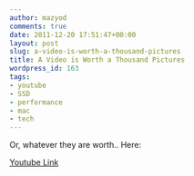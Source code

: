 ```yaml
---
author: mazyod
comments: true
date: 2011-12-20 17:51:47+00:00
layout: post
slug: a-video-is-worth-a-thousand-pictures
title: A Video is Worth a Thousand Pictures
wordpress_id: 163
tags:
- youtube
- SSD
- performance
- mac
- tech
---
```


Or, whatever they are worth.. Here:

[Youtube Link](http://www.youtube.com/watch?v=vI8s0cqzc9c&w;=420&h;=315)
